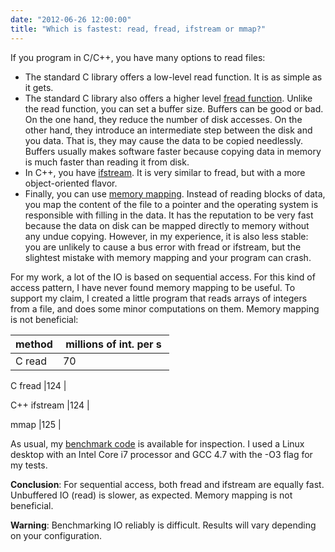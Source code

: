 ```yaml
---
date: "2012-06-26 12:00:00"
title: "Which is fastest: read, fread, ifstream or mmap?"
---
```




If you program in C/C++, you have many options to read files:

- The standard C library offers a low-level read function. It is as simple as it gets. 
- The standard C library also offers a higher level [fread function](http://en.cppreference.com/w/c/io/fread). Unlike the read function, you can set a buffer size. Buffers can be good or bad. On the one hand, they reduce the number of disk accesses. On the other hand, they introduce an intermediate step between the disk and you data. That is, they may cause the data to be copied needlessly. Buffers usually makes software faster because copying data in memory is much faster than reading it from disk.
- In C++, you have [ifstream](http://en.cppreference.com/w/cpp/io/basic_ifstream). It is very similar to fread, but with a more object-oriented flavor.
- Finally, you can use [memory mapping](https://en.wikipedia.org/wiki/Mmap). Instead of reading blocks of data, you map the content of the file to a pointer and the operating system is responsible with filling in the data. It has the reputation to be very fast because the data on disk can be mapped directly to memory without any undue copying. However, in my experience, it is also less stable: you are unlikely to cause a bus error with fread or ifstream, but the slightest mistake with memory mapping and your program can crash.


For my work, a lot of the IO is based on sequential access. For this kind of access pattern, I have never found memory mapping to be useful. To support my claim, I created a little program that reads arrays of integers from a file, and does some minor computations on them. Memory mapping is not beneficial:

method                   |&nbsp;millions of int. per s&nbsp; |
-------------------------|-------------------------|
C read                   |70                       |

C fread                  |124                      |

C++ ifstream             |124                      |

mmap                     |125                      |



As usual, my [benchmark code](https://github.com/lemire/Code-used-on-Daniel-Lemire-s-blog/blob/master/2012/06/26/ioaccess.cpp) is available for inspection. I used a Linux desktop with an Intel Core i7 processor and GCC 4.7 with the -O3 flag for my tests.

__Conclusion__: For sequential access, both fread and ifstream are equally fast. Unbuffered IO (read) is slower, as expected. Memory mapping is not beneficial.

__Warning__: Benchmarking IO reliably is difficult. Results will vary depending on your configuration.

